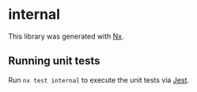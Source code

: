 # internal

This library was generated with [Nx](https://nx.dev).

## Running unit tests

Run `nx test internal` to execute the unit tests via [Jest](https://jestjs.io).
